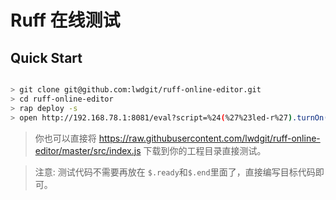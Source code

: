 # Ruff 在线测试

## Quick Start

```sh

> git clone git@github.com:lwdgit/ruff-online-editor.git
> cd ruff-online-editor
> rap deploy -s
> open http://192.168.78.1:8081/eval?script=%24(%27%23led-r%27).turnOn()

```

> 你也可以直接将 https://raw.githubusercontent.com/lwdgit/ruff-online-editor/master/src/index.js 下载到你的工程目录直接测试。
 
> 注意: 测试代码不需要再放在 `$.ready`和`$.end`里面了，直接编写目标代码即可。

